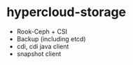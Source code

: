 # hypercloud-storage

- Rook-Ceph + CSI
- Backup (including etcd)
- cdi, cdi java client
- snapshot client